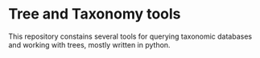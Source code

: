 # Tree and Taxonomy tools
This repository constains several tools for querying taxonomic databases and working with trees, mostly written in python.

